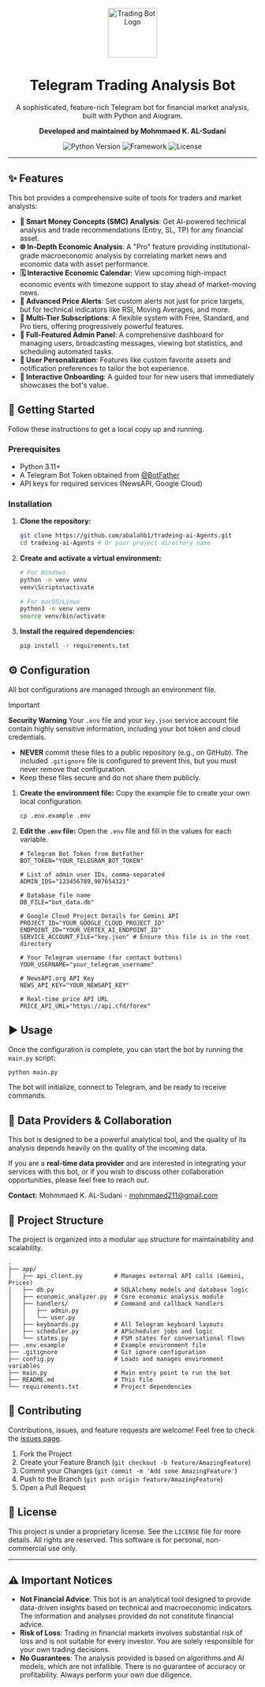 <div align="center">
  <img src="https://img.icons8.com/fluency/96/bullish.png" alt="Trading Bot Logo" width="100"/>
  <h1>Telegram Trading Analysis Bot</h1>
  <p>
    A sophisticated, feature-rich Telegram bot for financial market analysis, built with Python and Aiogram.
  </p>
  <p>
    <strong>Developed and maintained by Mohmmaed K. AL-Sudani</strong>
  </p>
  <p>
    <img src="https://img.shields.io/badge/Python-3.11+-blue.svg" alt="Python Version">
    <img src="https://img.shields.io/badge/Framework-Aiogram%203-green.svg" alt="Framework">
    <img src="https://img.shields.io/badge/License-Proprietary-red.svg" alt="License">
  </p>
</div>

---

## ✨ Features

This bot provides a comprehensive suite of tools for traders and market analysts:

-   **🤖 Smart Money Concepts (SMC) Analysis**: Get AI-powered technical analysis and trade recommendations (Entry, SL, TP) for any financial asset.
-   **🌐 In-Depth Economic Analysis**: A "Pro" feature providing institutional-grade macroeconomic analysis by correlating market news and economic data with asset performance.
-   **🗓️ Interactive Economic Calendar**: View upcoming high-impact economic events with timezone support to stay ahead of market-moving news.
-   **🔔 Advanced Price Alerts**: Set custom alerts not just for price targets, but for technical indicators like RSI, Moving Averages, and more.
-   **💎 Multi-Tier Subscriptions**: A flexible system with Free, Standard, and Pro tiers, offering progressively powerful features.
-   **👑 Full-Featured Admin Panel**: A comprehensive dashboard for managing users, broadcasting messages, viewing bot statistics, and scheduling automated tasks.
-   **👤 User Personalization**: Features like custom favorite assets and notification preferences to tailor the bot experience.
-   **🚀 Interactive Onboarding**: A guided tour for new users that immediately showcases the bot's value.

## 🚀 Getting Started

Follow these instructions to get a local copy up and running.

### Prerequisites

-   Python 3.11+
-   A Telegram Bot Token obtained from [@BotFather](https://t.me/BotFather)
-   API keys for required services (NewsAPI, Google Cloud)

### Installation

1.  **Clone the repository:**
    ```bash
    git clone https://github.com/abalahb1/tradeing-ai-Agents.git
    cd tradeing-ai-Agents # Or your project directory name
    ```

2.  **Create and activate a virtual environment:**
    ```bash
    # For Windows
    python -m venv venv
    venv\Scripts\activate

    # For macOS/Linux
    python3 -m venv venv
    source venv/bin/activate
    ```

3.  **Install the required dependencies:**
    ```bash
    pip install -r requirements.txt
    ```

## ⚙️ Configuration

All bot configurations are managed through an environment file.

> [!IMPORTANT]
> **Security Warning**
> Your `.env` file and your `key.json` service account file contain highly sensitive information, including your bot token and cloud credentials.
> -   **NEVER** commit these files to a public repository (e.g., on GitHub). The included `.gitignore` file is configured to prevent this, but you must never remove that configuration.
> -   Keep these files secure and do not share them publicly.

1.  **Create the environment file:**
    Copy the example file to create your own local configuration.
    ```bash
    cp .env.example .env
    ```

2.  **Edit the `.env` file:**
    Open the `.env` file and fill in the values for each variable.

    ```dotenv
    # Telegram Bot Token from BotFather
    BOT_TOKEN="YOUR_TELEGRAM_BOT_TOKEN"

    # List of admin user IDs, comma-separated
    ADMIN_IDS="123456789,987654321"

    # Database file name
    DB_FILE="bot_data.db"

    # Google Cloud Project Details for Gemini API
    PROJECT_ID="YOUR_GOOGLE_CLOUD_PROJECT_ID"
    ENDPOINT_ID="YOUR_VERTEX_AI_ENDPOINT_ID"
    SERVICE_ACCOUNT_FILE="key.json" # Ensure this file is in the root directory

    # Your Telegram username (for contact buttons)
    YOUR_USERNAME="your_telegram_username"

    # NewsAPI.org API Key
    NEWS_API_KEY="YOUR_NEWSAPI_KEY"

    # Real-time price API URL
    PRICE_API_URL="https://api.cfd/forex"
    ```

## ▶️ Usage

Once the configuration is complete, you can start the bot by running the `main.py` script:

```bash
python main.py
```

The bot will initialize, connect to Telegram, and be ready to receive commands.

## 🔌 Data Providers & Collaboration

This bot is designed to be a powerful analytical tool, and the quality of its analysis depends heavily on the quality of the incoming data.

If you are a **real-time data provider** and are interested in integrating your services with this bot, or if you wish to discuss other collaboration opportunities, please feel free to reach out.

**Contact:** Mohmmaed K. AL-Sudani - mohmmaed211@gmail.com

## 📂 Project Structure

The project is organized into a modular `app` structure for maintainability and scalability.

```
.
├── app/
│   ├── api_client.py         # Manages external API calls (Gemini, Prices)
│   ├── db.py                 # SQLAlchemy models and database logic
│   ├── economic_analyzer.py  # Core economic analysis module
│   ├── handlers/             # Command and callback handlers
│   │   ├── admin.py
│   │   └── user.py
│   ├── keyboards.py          # All Telegram keyboard layouts
│   ├── scheduler.py          # APScheduler jobs and logic
│   └── states.py             # FSM states for conversational flows
├── .env.example              # Example environment file
├── .gitignore                # Git ignore configuration
├── config.py                 # Loads and manages environment variables
├── main.py                   # Main entry point to run the bot
├── README.md                 # This file
└── requirements.txt          # Project dependencies
```

## 🤝 Contributing

Contributions, issues, and feature requests are welcome! Feel free to check the [issues page](https://github.com/abalahb1/tradeing-ai-Agents/issues).

1.  Fork the Project
2.  Create your Feature Branch (`git checkout -b feature/AmazingFeature`)
3.  Commit your Changes (`git commit -m 'Add some AmazingFeature'`)
4.  Push to the Branch (`git push origin feature/AmazingFeature`)
5.  Open a Pull Request

## 📄 License

This project is under a proprietary license. See the `LICENSE` file for more details.
All rights are reserved. This software is for personal, non-commercial use only.

---

## ⚠️ Important Notices

-   **Not Financial Advice**: This bot is an analytical tool designed to provide data-driven insights based on technical and macroeconomic indicators. The information and analyses provided do not constitute financial advice.
-   **Risk of Loss**: Trading in financial markets involves substantial risk of loss and is not suitable for every investor. You are solely responsible for your own trading decisions.
-   **No Guarantees**: The analysis provided is based on algorithms and AI models, which are not infallible. There is no guarantee of accuracy or profitability. Always perform your own due diligence.
```

